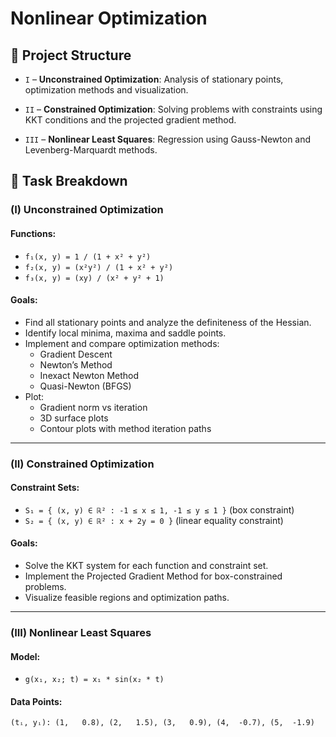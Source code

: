 # Nonlinear Optimization 

## 📁 Project Structure

- `I` – **Unconstrained Optimization**: Analysis of stationary points, optimization methods and visualization.
  
- `II` – **Constrained Optimization**: Solving problems with constraints using KKT conditions and the projected gradient method.
  
- `III` – **Nonlinear Least Squares**: Regression using Gauss-Newton and Levenberg-Marquardt methods.

## 🧾 Task Breakdown

### (I) Unconstrained Optimization

#### Functions:
- `f₁(x, y) = 1 / (1 + x² + y²)`
- `f₂(x, y) = (x²y²) / (1 + x² + y²)`
- `f₃(x, y) = (xy) / (x² + y² + 1)`

#### Goals:
- Find all stationary points and analyze the definiteness of the Hessian.
- Identify local minima, maxima and saddle points.
- Implement and compare optimization methods:
  - Gradient Descent
  - Newton’s Method
  - Inexact Newton Method
  - Quasi-Newton (BFGS)
- Plot:
  - Gradient norm vs iteration
  - 3D surface plots
  - Contour plots with method iteration paths

---

### (II) Constrained Optimization

#### Constraint Sets:
- `S₁ = { (x, y) ∈ ℝ² : -1 ≤ x ≤ 1, -1 ≤ y ≤ 1 }`  (box constraint)
- `S₂ = { (x, y) ∈ ℝ² : x + 2y = 0 }`  (linear equality constraint)

#### Goals:
- Solve the KKT system for each function and constraint set.
- Implement the Projected Gradient Method for box-constrained problems.
- Visualize feasible regions and optimization paths.

---

### (III) Nonlinear Least Squares

#### Model:
- `g(x₁, x₂; t) = x₁ * sin(x₂ * t)`

#### Data Points:
```text
(tᵢ, yᵢ): (1,   0.8), (2,   1.5), (3,   0.9), (4,  -0.7), (5,  -1.9)
